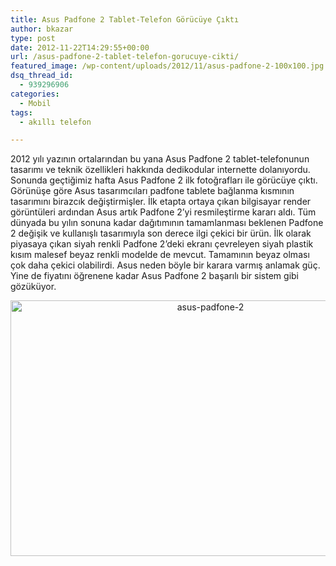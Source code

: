 ```yaml
---
title: Asus Padfone 2 Tablet-Telefon Görücüye Çıktı
author: bkazar
type: post
date: 2012-11-22T14:29:55+00:00
url: /asus-padfone-2-tablet-telefon-gorucuye-cikti/
featured_image: /wp-content/uploads/2012/11/asus-padfone-2-100x100.jpg
dsq_thread_id:
  - 939296906
categories:
  - Mobil
tags:
  - akıllı telefon

---
```

2012 yılı yazının ortalarından bu yana Asus Padfone 2 tablet-telefonunun tasarımı ve teknik özellikleri hakkında dedikodular internette dolanıyordu. Sonunda geçtiğimiz hafta Asus Padfone 2 ilk fotoğrafları ile görücüye çıktı. Görünüşe göre Asus tasarımcıları padfone tablete bağlanma kısmının tasarımını birazcık değiştirmişler. İlk etapta ortaya çıkan bilgisayar render görüntüleri ardından Asus artık Padfone 2&#8217;yi resmileştirme kararı aldı. Tüm dünyada bu yılın sonuna kadar dağıtımının tamamlanması beklenen Padfone 2 değişik ve kullanışlı tasarımıyla son derece ilgi çekici bir ürün. İlk olarak piyasaya çıkan siyah renkli Padfone 2&#8217;deki ekranı çevreleyen siyah plastik kısım malesef beyaz renkli modelde de mevcut. Tamamının beyaz olması çok daha çekici olabilirdi. Asus neden böyle bir karara varmış anlamak güç. Yine de fiyatını öğrenene kadar Asus Padfone 2 başarılı bir sistem gibi gözüküyor.

<p style="text-align: center;">
  <img class="aligncenter  wp-image-9246" title="asus-padfone-2" src="https://www.murekkep.org/wp-content/uploads/2012/11/asus-padfone-2.jpg" alt="asus-padfone-2" width="624" height="409" srcset="https://www.murekkep.org/wp-content/uploads/2012/11/asus-padfone-2.jpg 780w, https://www.murekkep.org/wp-content/uploads/2012/11/asus-padfone-2-400x262.jpg 400w, https://www.murekkep.org/wp-content/uploads/2012/11/asus-padfone-2-50x32.jpg 50w, https://www.murekkep.org/wp-content/uploads/2012/11/asus-padfone-2-190x125.jpg 190w" sizes="(max-width: 624px) 100vw, 624px" />
</p>